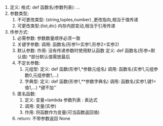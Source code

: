 1. 定义:
	格式: def 函数名(参数列表):  ...
2. 参数类型;
	1. 不可更改类型: (string,tuples,number) ,更改指向,相当于值传递
	2. 可更改类型:(list,dic)  内存内部变动,相当于引用传递
3. 传参方式:
	1. 必需参数: 参数数量顺序必须一致
	2. 关键字参数: 
		调用:  函数名(形参1=实参1,形参2=实参2)
	3. 默认参数:
		作用: 没有传递参数时使用默认函数
		定义: def 函数名(形参=默认值)    *部分默认值需放最后
	4. 不定长参数:
		1. 元组型:
			定义: def 函数(形参1,*参数元组名)
			调用: 函数名(实参1,元组参数0,元组参数1,...)
		2. 字典型:
			定义: def 函数(形参1,**参数字典名)
			调用: 函数名(实参1,键1=值1,...)  *键不加''
	5. 匿名函数:
		1. 定义: 变量=lambda 参数列表 : 表达式
		2. 调用: 变量(实参)
		3. 作用: 将函数作为变量(可当函数返回值)
	6. return: 不带参数返回 None
				
		
	
	
